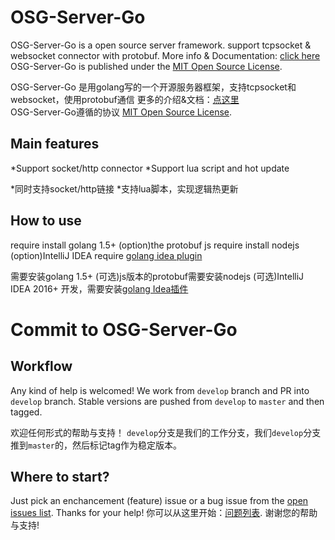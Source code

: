 # OSG-Server-Go

OSG-Server-Go is a open source server framework. support tcpsocket & websocket connector with protobuf.
More info & Documentation: [click here](http://git.oschina.net/3dseals/OSG-Server-Go/blob/master/doc "click here")  
OSG-Server-Go is published under the [MIT Open Source License](http://opensource.org/licenses/mit-license.php "MIT Open Source License").

OSG-Server-Go 是用golang写的一个开源服务器框架，支持tcpsocket和websocket，使用protobuf通信
更多的介绍&文档：[点这里](http://git.oschina.net/3dseals/OSG-Server-Go/blob/master/doc "点这里")  
OSG-Server-Go遵循的协议 [MIT Open Source License](http://opensource.org/licenses/mit-license.php "MIT Open Source License").

## Main features

*Support socket/http connector
*Support lua script and hot update

*同时支持socket/http链接
*支持lua脚本，实现逻辑热更新

## How to use

require install golang 1.5+
(option)the protobuf js require install nodejs
(option)IntelliJ IDEA require [golang idea plugin](https://github.com/go-lang-plugin-org/go-lang-idea-plugin/releases "golang idea plugin")

需要安装golang 1.5+
(可选)js版本的protobuf需要安装nodejs
(可选)IntelliJ IDEA 2016+ 开发，需要安装[golang Idea插件](https://github.com/go-lang-plugin-org/go-lang-idea-plugin/releases "golang Idea插件")

# Commit to OSG-Server-Go

## Workflow

Any kind of help is welcomed!
We work from `develop` branch and PR into `develop` branch. Stable versions are pushed from `develop` to `master` and then tagged.

欢迎任何形式的帮助与支持！
`develop`分支是我们的工作分支，我们`develop`分支推到`master`的，然后标记tag作为稳定版本。

## Where to start?

Just pick an enchancement (feature) issue or a bug issue from the [open issues list](http://git.oschina.net/3dseals/OSG-Server-Go/issues). Thanks for your help!
你可以从这里开始：[问题列表](http://git.oschina.net/3dseals/OSG-Server-Go/issues). 谢谢您的帮助与支持!

